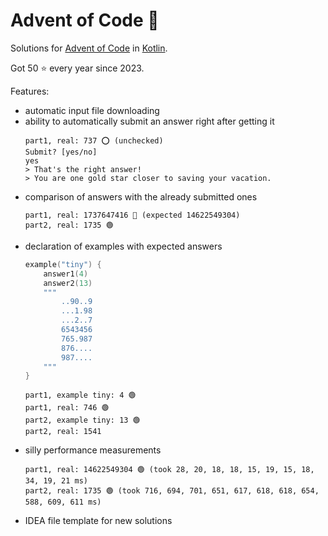 # Advent of Code 🎄

Solutions for [Advent of Code](https://adventofcode.com)
in [Kotlin](https://kotlinlang.org).

Got 50 ⭐️ every year since 2023.

Features:
*   automatic input file downloading
*   ability to automatically submit an answer right after getting it
    ```
    part1, real: 737 ⭕ (unchecked)
    Submit? [yes/no]
    yes
    > That's the right answer!
    > You are one gold star closer to saving your vacation.
    ```
*   comparison of answers with the already submitted ones
    ```
    part1, real: 1737647416 🔴 (expected 14622549304)
    part2, real: 1735 🟢
    ```
*   declaration of examples with expected answers
    ```kotlin
    example("tiny") {
        answer1(4)
        answer2(13)
        """
            ..90..9
            ...1.98
            ...2..7
            6543456
            765.987
            876....
            987....
        """
    }
    ```
    ```
    part1, example tiny: 4 🟢
    part1, real: 746 🟢
    part2, example tiny: 13 🟢
    part2, real: 1541 
    ```
*   silly performance measurements
    ```
    part1, real: 14622549304 🟢 (took 28, 20, 18, 18, 15, 19, 15, 18, 34, 19, 21 ms)
    part2, real: 1735 🟢 (took 716, 694, 701, 651, 617, 618, 618, 654, 588, 609, 611 ms)
    ```
*   IDEA file template for new solutions
